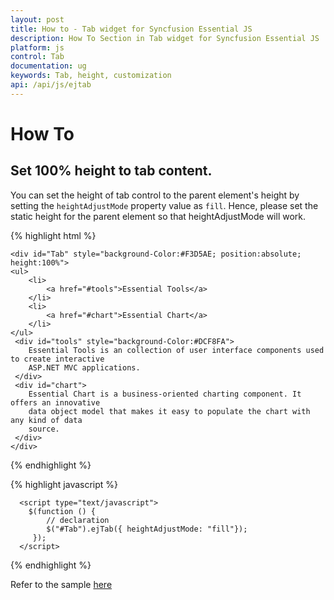 ```yaml
---
layout: post
title: How to - Tab widget for Syncfusion Essential JS
description: How To Section in Tab widget for Syncfusion Essential JS
platform: js
control: Tab
documentation: ug
keywords: Tab, height, customization
api: /api/js/ejtab
---
```


# How To

## Set 100% height to tab content.

You can set the height of tab control to the parent element's height by setting the `heightAdjustMode` property value as `fill`. Hence, please set the static height for the parent element so that heightAdjustMode will work.

{% highlight html %}

    <div id="Tab" style="background-Color:#F3D5AE; position:absolute; height:100%">
    <ul>
        <li>
            <a href="#tools">Essential Tools</a>
        </li>
        <li>
            <a href="#chart">Essential Chart</a>
        </li>
    </ul>
     <div id="tools" style="background-Color:#DCF8FA">
        Essential Tools is an collection of user interface components used to create interactive
        ASP.NET MVC applications. 
     </div>
     <div id="chart">
        Essential Chart is a business-oriented charting component. It offers an innovative
        data object model that makes it easy to populate the chart with any kind of data
        source.
     </div>
    </div>
{% endhighlight %}

{% highlight javascript %}
 
      <script type="text/javascript">
        $(function () {
            // declaration
            $("#Tab").ejTab({ heightAdjustMode: "fill"});
         });
      </script>

{% endhighlight %}

Refer to the sample [here](http://jsplayground.syncfusion.com/zzmrhmwa)

